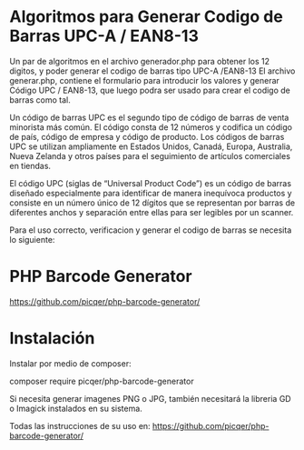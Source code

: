 # Algoritmos para Generar Codigo de Barras UPC-A / EAN8-13
Un par de algoritmos en el archivo generador.php para obtener los 12 digitos, y poder generar el codigo de barras tipo UPC-A /EAN8-13
El archivo generar.php, contiene el formulario para introducir los valores y generar Código UPC / EAN8-13, que luego podra ser usado para crear el codigo de barras como tal. 

Un código de barras UPC es el segundo tipo de código de barras de venta minorista más común. El código consta de 12 números y codifica un código de país, código de empresa y código de producto. Los códigos de barras UPC se utilizan ampliamente en Estados Unidos, Canadá, Europa, Australia, Nueva Zelanda y otros países para el seguimiento de artículos comerciales en tiendas.

El código UPC (siglas de “Universal Product Code”) es un código de barras diseñado especialmente para identificar de manera inequívoca productos y consiste en un número único de 12 dígitos que se representan por barras de diferentes anchos y separación entre ellas para ser legibles por un scanner.

Para el uso correcto, verificacion y generar el codigo de barras se necesita lo siguiente: 

# PHP Barcode Generator 
https://github.com/picqer/php-barcode-generator/

# Instalación

Instalar por medio de composer:

composer require picqer/php-barcode-generator

Si necesita generar imagenes PNG o JPG, también necesitará la libreria GD o Imagick instalados en su sistema.

Todas las instrucciones de su uso en: https://github.com/picqer/php-barcode-generator/
